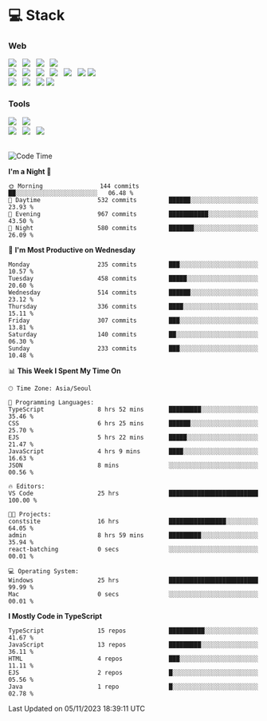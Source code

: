 <h1>💻 Stack</h1>
<div>
 <h3>Web</h3>
 <!-- badge : https://shields.io/ -->
 <!-- icon : https://simpleicons.org/?q=Get -->
 <img src="https://img.shields.io/badge/HTML5-e74c3c?style=flat-square&logo=HTML5&logoColor=white"/> &nbsp 
 <img src="https://img.shields.io/badge/CSS3-0A84FF?style=flat-square&logo=CSS3&logoColor=white"/> &nbsp 
 <img src="https://img.shields.io/badge/JavaScript-FFCD11?style=flat-square&logo=JavaScript&logoColor=white"/> &nbsp 
 <img src="https://img.shields.io/badge/TypeScript-3075C0?style=flat-square&logo=TypeScript&logoColor=white"/>
 <br/>
 <img src="https://img.shields.io/badge/Next-000000?style=flat-square&logo=nextdotjs&logoColor=white"/> &nbsp 
 <img src="https://img.shields.io/badge/React-00BCF6?style=flat-square&logo=React&logoColor=white"/> &nbsp 
 <img src="https://img.shields.io/badge/Redux-764ABC?style=flat-square&logo=Redux&logoColor=white"/> &nbsp
 <img src="https://img.shields.io/badge/Recoil-3578E5?style=flat-square&logo=recoil&logoColor=white"/> &nbsp
 <img src="https://img.shields.io/badge/React-Query-FF4154?style=flat-square&logo=reactquery&logoColor=white"/> &nbsp 
 <img src="https://img.shields.io/badge/styled%2Dcomponents-DB7093?style=flat-square&logo=styled%2Dcomponents&logoColor=white"/>
 <img src="https://img.shields.io/badge/CSS Modules-000000?style=flat-square&logo=CSS Modules&logoColor=white"/> &nbsp 
 <br/>
 <img src="https://img.shields.io/badge/Node-339933?style=flat-square&logo=Node.js&logoColor=white"/> &nbsp 
 <img src="https://img.shields.io/badge/Express-000000?style=flat-square&logo=Express&logoColor=white"/> &nbsp 
 <img src="https://img.shields.io/badge/MongoDB-47A248?style=flat-square&logo=MongoDB&logoColor=white"/>
 <img src="https://img.shields.io/badge/MariaDB-003545?style=flat-square&logo=mariadb&logoColor=white"/>
 
 <h3>Tools</h3>
 <img src="https://img.shields.io/badge/Visual Studio Code-007ACC?style=flat-square&logo=Visual Studio Code&logoColor=white"/> &nbsp 
 <img src="https://img.shields.io/badge/Postman-FF6C37?style=flat-square&logo=Postman&logoColor=white"/> &nbsp
 <br>
 <img src="https://img.shields.io/badge/Adobe Photoshop-31A8FF?style=flat-square&logo=Adobe Photoshop&logoColor=white"/> &nbsp 
 <img src="https://img.shields.io/badge/Adobe Illustrator-FF9A00?style=flat-square&logo=Adobe Illustrator&logoColor=white"/> &nbsp 
 <img src="https://img.shields.io/badge/Figma-F24E1E?style=flat-square&logo=Figma&logoColor=white"/> &nbsp
</div>

<br>

<!--START_SECTION:waka-->
![Code Time](http://img.shields.io/badge/Code%20Time-622%20hrs%202%20mins-blue)

**I'm a Night 🦉** 

```text
🌞 Morning                144 commits         ██░░░░░░░░░░░░░░░░░░░░░░░   06.48 % 
🌆 Daytime                532 commits         ██████░░░░░░░░░░░░░░░░░░░   23.93 % 
🌃 Evening                967 commits         ███████████░░░░░░░░░░░░░░   43.50 % 
🌙 Night                  580 commits         ███████░░░░░░░░░░░░░░░░░░   26.09 % 
```
📅 **I'm Most Productive on Wednesday** 

```text
Monday                   235 commits         ███░░░░░░░░░░░░░░░░░░░░░░   10.57 % 
Tuesday                  458 commits         █████░░░░░░░░░░░░░░░░░░░░   20.60 % 
Wednesday                514 commits         ██████░░░░░░░░░░░░░░░░░░░   23.12 % 
Thursday                 336 commits         ████░░░░░░░░░░░░░░░░░░░░░   15.11 % 
Friday                   307 commits         ███░░░░░░░░░░░░░░░░░░░░░░   13.81 % 
Saturday                 140 commits         ██░░░░░░░░░░░░░░░░░░░░░░░   06.30 % 
Sunday                   233 commits         ███░░░░░░░░░░░░░░░░░░░░░░   10.48 % 
```


📊 **This Week I Spent My Time On** 

```text
🕑︎ Time Zone: Asia/Seoul

💬 Programming Languages: 
TypeScript               8 hrs 52 mins       █████████░░░░░░░░░░░░░░░░   35.46 % 
CSS                      6 hrs 25 mins       ██████░░░░░░░░░░░░░░░░░░░   25.70 % 
EJS                      5 hrs 22 mins       █████░░░░░░░░░░░░░░░░░░░░   21.47 % 
JavaScript               4 hrs 9 mins        ████░░░░░░░░░░░░░░░░░░░░░   16.63 % 
JSON                     8 mins              ░░░░░░░░░░░░░░░░░░░░░░░░░   00.56 % 

🔥 Editors: 
VS Code                  25 hrs              █████████████████████████   100.00 % 

🐱‍💻 Projects: 
constsite                16 hrs              ████████████████░░░░░░░░░   64.05 % 
admin                    8 hrs 59 mins       █████████░░░░░░░░░░░░░░░░   35.94 % 
react-batching           0 secs              ░░░░░░░░░░░░░░░░░░░░░░░░░   00.01 % 

💻 Operating System: 
Windows                  25 hrs              █████████████████████████   99.99 % 
Mac                      0 secs              ░░░░░░░░░░░░░░░░░░░░░░░░░   00.01 % 
```

**I Mostly Code in TypeScript** 

```text
TypeScript               15 repos            ██████████░░░░░░░░░░░░░░░   41.67 % 
JavaScript               13 repos            █████████░░░░░░░░░░░░░░░░   36.11 % 
HTML                     4 repos             ███░░░░░░░░░░░░░░░░░░░░░░   11.11 % 
EJS                      2 repos             █░░░░░░░░░░░░░░░░░░░░░░░░   05.56 % 
Java                     1 repo              █░░░░░░░░░░░░░░░░░░░░░░░░   02.78 % 
```




 Last Updated on 05/11/2023 18:39:11 UTC
<!--END_SECTION:waka-->
